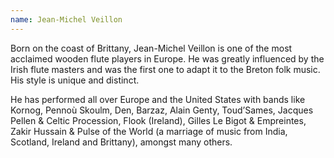 ```yaml
---
name: Jean-Michel Veillon
---
```


Born on the coast of Brittany, Jean-Michel Veillon is one of the most acclaimed wooden flute players in Europe. He was greatly influenced by the Irish flute masters and was the first one to adapt it to the Breton folk music. His style is unique and distinct.

He has performed all over Europe and the United States with bands like Kornog, Pennoù Skoulm, Den, Barzaz, Alain Genty, Toud’Sames, Jacques Pellen & Celtic Procession, Flook (Ireland), Gilles Le Bigot & Empreintes, Zakir Hussain & Pulse of the World (a marriage of music from India, Scotland, Ireland and Brittany), amongst many others.
